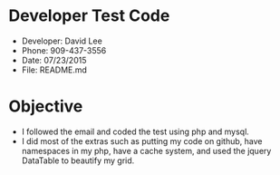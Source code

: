 # Developer Test Code

* Developer: David Lee
* Phone: 909-437-3556
* Date: 07/23/2015
* File: README.md

# Objective
* I followed the email and coded the test using php and mysql.
* I did most of the extras such as putting my code on github, have namespaces in my php, have a cache system, and used the jquery DataTable to beautify my grid.

